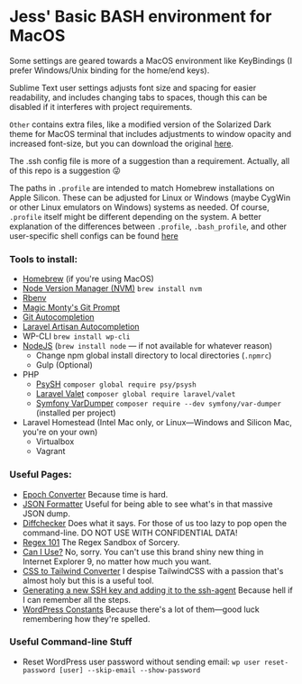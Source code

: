 # Jess' Basic BASH environment for MacOS

Some settings are geared towards a MacOS environment like KeyBindings (I prefer Windows/Unix binding for the home/end keys). 

Sublime Text user settings adjusts font size and spacing for easier readability, and includes changing tabs to spaces, though this can be disabled if it interferes with project requirements. 

`Other` contains extra files, like a modified version of the Solarized Dark theme for MacOS terminal that includes adjustments to window opacity and increased font-size, but you can download the original [here](https://github.com/tomislav/osx-terminal.app-colors-solarized).

The .ssh config file is more of a suggestion than a requirement. Actually, all of this repo is a suggestion 😜

The paths in `.profile` are intended to match Homebrew installations on Apple Silicon. These can be adjusted for Linux or Windows (maybe CygWin or other Linux emulators on Windows) systems as needed. Of course, `.profile` itself might be different depending on the system. A better explanation of the differences between `.profile`, `.bash_profile`, and other user-specific shell configs can be found [here](https://unix.stackexchange.com/questions/45684/what-is-the-difference-between-profile-and-bash-profile)

### Tools to install:
* [Homebrew](https://brew.sh) (if you're using MacOS)
* [Node Version Manager (NVM)](https://github.com/nvm-sh/nvm) `brew install nvm`
* [Rbenv](https://github.com/rbenv/rbenv)
* [Magic Monty's Git Prompt](https://github.com/magicmonty/bash-git-prompt)
* [Git Autocompletion](https://github.com/bobthecow/git-flow-completion/wiki/Install-Bash-git-completion)
* [Laravel Artisan Autocompletion](https://gist.github.com/jhoff/8fbe4116d74931751ecc9e8203dfb7c4)
* WP-CLI `brew install wp-cli`
* [NodeJS](https://nodejs.org/en/) (`brew install node` — if not available for whatever reason)
  * Change npm global install directory to local directories (`.npmrc`)
  * Gulp (Optional)
* PHP
  * [PsySH](https://github.com/bobthecow/psysh) `composer global require psy/psysh`
  * [Laravel Valet](https://laravel.com/docs/11.x/valet#introduction) `composer global require laravel/valet`
  * [Symfony VarDumper](https://symfony.com/doc/current/components/var_dumper.html) `composer require --dev symfony/var-dumper` (installed per project)
* Laravel Homestead (Intel Mac only, or Linux—Windows and Silicon Mac, you're on your own)
  * Virtualbox
  * Vagrant

### Useful Pages:
* [Epoch Converter](https://www.epochconverter.com/) Because time is hard.
* [JSON Formatter](https://jsonformatter.org/) Useful for being able to see what's in that massive JSON dump.
* [Diffchecker](https://www.diffchecker.com/) Does what it says. For those of us too lazy to pop open the command-line. DO NOT USE WITH CONFIDENTIAL DATA!
* [Regex 101](https://regex101.com/) The Regex Sandbox of Sorcery.
* [Can I Use?](https://caniuse.com/) No, sorry. You can't use this brand shiny new thing in Internet Explorer 9, no matter how much you want.
* [CSS to Tailwind Converter](https://www.loopple.com/tools/css-to-tailwind-converter) I despise TailwindCSS with a passion that's almost holy but this is a useful tool.
* [Generating a new SSH key and adding it to the ssh-agent](https://docs.github.com/en/authentication/connecting-to-github-with-ssh/generating-a-new-ssh-key-and-adding-it-to-the-ssh-agent) Because hell if I can remember all the steps.
* [WordPress Constants](https://wp-kama.com/1588/wordpress-constants) Because there's a lot of them—good luck remembering how they're spelled.

### Useful Command-line Stuff
* Reset WordPress user password without sending email: `wp user reset-password [user] --skip-email --show-password`
